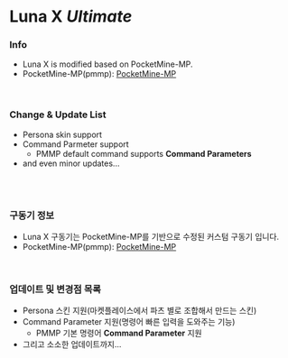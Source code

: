 # Luna X *Ultimate*
### **Info**
 - Luna X is modified based on PocketMine-MP.
 - PocketMine-MP(pmmp): [PocketMine-MP](https://github.com/pmmp/PocketMine-MP/ "PocketMine-MP Github")

<br>

### **Change & Update List**
 - Persona skin support
 - Command Parmeter support
   - PMMP default command supports **Command Parameters**
 - and even minor updates...

<br><br>

### **구동기 정보**
 - Luna X 구동기는 PocketMine-MP를 기반으로 수정된 커스텀 구동기 입니다.
 - PocketMine-MP(pmmp): [PocketMine-MP](https://github.com/pmmp/PocketMine-MP/ "PocketMine-MP Github")

<br>

### **업데이트 및 변경점 목록**
 - Persona 스킨 지원(마켓플레이스에서 파츠 별로 조합해서 만드는 스킨)
 - Command Parameter 지원(명령어 빠른 입력을 도와주는 기능)
   - PMMP 기본 명령어 **Command Parameter** 지원
 - 그리고 소소한 업데이트까지...
